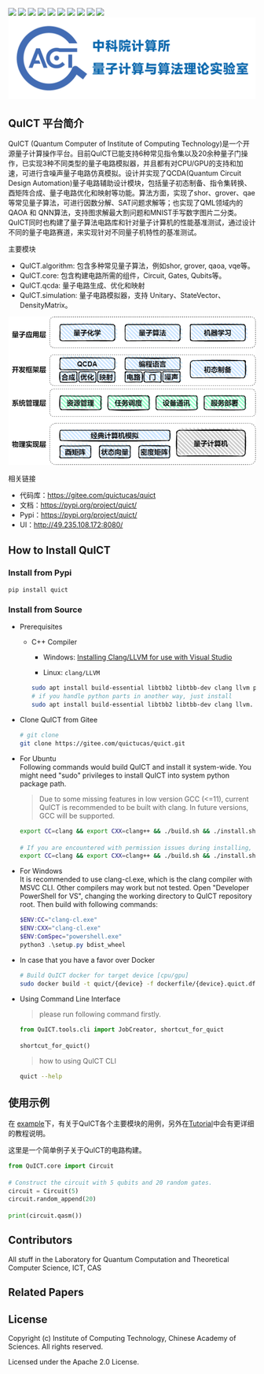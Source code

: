 [![](https://img.shields.io/badge/license-Apache%202.0-lightgrey)](./LICENSE) ![](https://img.shields.io/badge/platform-windows_|_linux-lightgrey) ![](https://img.shields.io/badge/Python-3.7_|_3.8_|_3.9-blue) ![](https://img.shields.io/badge/version-v1.0.0-blue) ![](https://img.shields.io/badge/Docs-failed-red) [![](https://img.shields.io/badge/UI-Ready-gree)](http://49.235.108.172:8080/) ![](https://img.shields.io/badge/UnitTest-pass-gree) ![](https://img.shields.io/badge/Pypi-v1.0.0-blue) ![](https://img.shields.io/badge/Build-Clang++-orange) ![](https://img.shields.io/badge/Docker-CPU_|_GPU-orange)
![QuICT Logo](./docs/source/images/IMG_1986.PNG)

## QuICT 平台简介
QuICT (Quantum Computer of Institute of Computing Technology)是一个开源量子计算操作平台。目前QuICT已能支持6种常见指令集以及20余种量子门操作，已实现3种不同类型的量子电路模拟器，并且都有对CPU/GPU的支持和加速，可进行含噪声量子电路仿真模拟。设计并实现了QCDA(Quantum Circuit Design Automation)量子电路辅助设计模块，包括量子初态制备、指令集转换、酉矩阵合成、量子电路优化和映射等功能。算法方面，实现了shor、grover、qae等常见量子算法，可进行因数分解、SAT问题求解等；也实现了QML领域内的QAOA 和 QNN算法，支持图求解最大割问题和MNIST手写数字图片二分类。 QuICT同时也构建了量子算法电路库和针对量子计算机的性能基准测试，通过设计不同的量子电路赛道，来实现针对不同量子机特性的基准测试。

主要模块
- QuICT.algorithm: 包含多种常见量子算法，例如shor, grover, qaoa, vqe等。
- QuICT.core: 包含构建电路所需的组件，Circuit, Gates, Qubits等。
- QuICT.qcda: 量子电路生成、优化和映射
- QuICT.simulation: 量子电路模拟器，支持 Unitary、StateVector、DensityMatrix。

<div align=center><img src="./docs/source/images/img_overview.png"></div>

相关链接
- 代码库：https://gitee.com/quictucas/quict
- 文档：https://pypi.org/project/quict/
- Pypi：https://pypi.org/project/quict/
- UI：http://49.235.108.172:8080/

## How to Install QuICT
### Install from Pypi
```
pip install quict
```

### Install from Source
- Prerequisites
  - C++ Compiler
    - Windows: [Installing Clang/LLVM for use with Visual Studio](https://devblogs.microsoft.com/cppblog/clang-llvm-support-in-visual-studio/)

    - Linux: `clang/LLVM`
    ```sh
    sudo apt install build-essential libtbb2 libtbb-dev clang llvm python3 python3-setuptools python3-numpy python3-scipy
    # if you handle python parts in another way, just install
    sudo apt install build-essential libtbb2 libtbb-dev clang llvm.
    ```

- Clone QuICT from Gitee
    ```sh
    # git clone
    git clone https://gitee.com/quictucas/quict.git
    ```

- For Ubuntu \
Following commands would build QuICT and install it system-wide. You might need "sudo" privileges to install QuICT into system python package path.

    > Due to some missing features in low version GCC (<=11), current QuICT is recommended to be built with clang. In future versions, GCC will be supported.
    ```sh
    export CC=clang && export CXX=clang++ && ./build.sh && ./install.sh

    # If you are encountered with permission issues during installing, try
    export CC=clang && export CXX=clang++ && ./build.sh && ./install.sh --user
    ```

- For Windows \
It is recommended to use clang-cl.exe, which is the clang compiler with MSVC CLI. Other compilers may work but not tested. Open "Developer PowerShell for VS", changing the working directory to QuICT repository root. Then build with following commands:

    ```powershell
    $ENV:CC="clang-cl.exe"
    $ENV:CXX="clang-cl.exe"
    $ENV:ComSpec="powershell.exe"
    python3 .\setup.py bdist_wheel
    ```

- In case that you have a favor over Docker
    ```sh
    # Build QuICT docker for target device [cpu/gpu]
    sudo docker build -t quict/{device} -f dockerfile/{device}.quict.df .
    ```

- Using Command Line Interface
    > please run following command firstly.
    ```python
    from QuICT.tools.cli import JobCreator, shortcut_for_quict

    shortcut_for_quict()
    ```

    > how to using QuICT CLI
    ```sh
    quict --help
    ```

## 使用示例
在 [example](./example)下，有关于QuICT各个主要模块的用例，另外在[Tutorial](https://gitee.com/quictucas/quict)中会有更详细的教程说明。

这里是一个简单例子关于QuICT的电路构建。

```python
from QuICT.core import Circuit

# Construct the circuit with 5 qubits and 20 random gates.
circuit = Circuit(5)
circuit.random_append(20)

print(circuit.qasm())
```

## Contributors
All stuff in the Laboratory for Quantum Computation and Theoretical Computer Science, ICT, CAS

## Related Papers


## License

Copyright (c) Institute of Computing Technology, Chinese Academy of Sciences. All rights reserved.

Licensed under the Apache 2.0 License.
